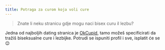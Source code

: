 ```yaml
---
title: Potraga za curom koja voli cure
---
```


> Znate li neku stranicu gdje mogu naci bisex curu il lezbu?

Jedna od najboljih dating stranica je [OkCupid], tamo možeš specificirati da tražiš biseksualne cure i lezbijke. Potrudi se ispuniti profil i sve, isplatit će se :wink:

[okcupid]: http://www.okcupid.com/home
